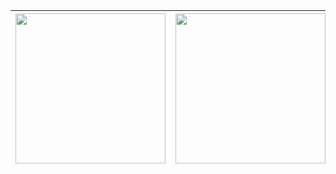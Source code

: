 

| <img src='https://user-images.githubusercontent.com/74050386/202320312-7217cea2-c869-48e7-ba4d-db815c136979.png' width=240px/>  | <img src="https://user-images.githubusercontent.com/74050386/192673457-e00a2ad6-7de7-4d14-b445-47b540d3c798.png" width=240px/> | <img src='https://user-images.githubusercontent.com/74050386/202342761-118acd96-7e86-498b-82e6-2d6900aa8f03.jpg' width=240px/> |
| ------------- | ------------- | ------------- |


<!---
lefth-nd/lefth-nd is a ✨ special ✨ repository because its `README.md` (this file) appears on your GitHub profile.
You can click the Preview link to take a look at your changes.



<img align="left" src="https://user-images.githubusercontent.com/74050386/196161416-1af32d2a-8204-4892-a8a4-0fba5bb1868e.gif" />


<img align="left" src="/metrics.classic.svg" alt="Metrics"/>
--->

